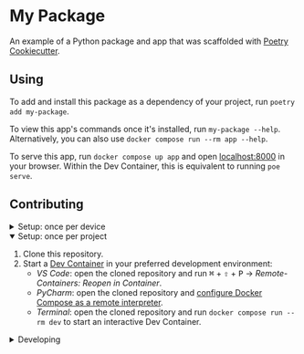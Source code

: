 # My Package

An example of a Python package and app that was scaffolded with [Poetry Cookiecutter](https://github.com/radix-ai/poetry-cookiecutter).

## Using

To add and install this package as a dependency of your project, run `poetry add my-package`.

To view this app's commands once it's installed, run `my-package --help`. Alternatively, you can also use `docker compose run --rm app --help`.

To serve this app, run `docker compose up app` and open [localhost:8000](http://localhost:8000) in your browser. Within the Dev Container, this is equivalent to running `poe serve`.

## Contributing

<details>
<summary>Setup: once per device</summary>

1. [Generate an SSH key](https://docs.github.com/en/authentication/connecting-to-github-with-ssh/generating-a-new-ssh-key-and-adding-it-to-the-ssh-agent#generating-a-new-ssh-key) and [add the SSH key to your GitHub account](https://docs.github.com/en/authentication/connecting-to-github-with-ssh/adding-a-new-ssh-key-to-your-github-account).
1. Configure SSH to automatically load your SSH keys:
    ```sh
    cat << EOF >> ~/.ssh/config
    Host *
      AddKeysToAgent yes
      IgnoreUnknown UseKeychain
      UseKeychain yes
    EOF
    ```
1. [Install Docker Desktop](https://www.docker.com/get-started).
    - Enable _Use Docker Compose V2_ in Docker Desktop's preferences window.
    - If you are using Linux, you must [configure Docker and Docker Compose to use the BuildKit build system](https://pythonspeed.com/articles/docker-buildkit/). On macOS and Windows, BuildKit is enabled by default in Docker Desktop.
1. [Install VS Code](https://code.visualstudio.com/) and [VS Code's Remote-Containers extension](https://marketplace.visualstudio.com/items?itemName=ms-vscode-remote.remote-containers). Alternatively, install [PyCharm](https://www.jetbrains.com/pycharm/download/).
    - _Optional:_ Install a [Nerd Font](https://www.nerdfonts.com/font-downloads) such as [FiraCode Nerd Font](https://github.com/ryanoasis/nerd-fonts/tree/master/patched-fonts/FiraCode) with `brew tap homebrew/cask-fonts && brew install --cask font-fira-code-nerd-font` and [configure VS Code](https://github.com/tonsky/FiraCode/wiki/VS-Code-Instructions) or [configure PyCharm](https://github.com/tonsky/FiraCode/wiki/Intellij-products-instructions) to use `'FiraCode Nerd Font'`.

</details>

<details open>
<summary>Setup: once per project</summary>

1. Clone this repository.
1. Start a [Dev Container](https://code.visualstudio.com/docs/remote/containers) in your preferred development environment:
    - _VS Code_: open the cloned repository and run <kbd>⌘</kbd> + <kbd>⇧</kbd> + <kbd>P</kbd> → _Remote-Containers: Reopen in Container_.
    - _PyCharm_: open the cloned repository and [configure Docker Compose as a remote interpreter](https://www.jetbrains.com/help/pycharm/using-docker-compose-as-a-remote-interpreter.html#docker-compose-remote).
    - _Terminal_: open the cloned repository and run `docker compose run --rm dev` to start an interactive Dev Container.

</details>

<details>
<summary>Developing</summary>

- This project follows the [Conventional Commits](https://www.conventionalcommits.org/) standard to automate [Semantic Versioning](https://semver.org/) and [Keep A Changelog](https://keepachangelog.com/) with [Commitizen](https://github.com/commitizen-tools/commitizen).
- Run `poe` from within the development environment to print a list of [Poe the Poet](https://github.com/nat-n/poethepoet) tasks available to run on this project.
- Run `poetry add {package}` from within the development environment to install a run time dependency and add it to `pyproject.toml` and `poetry.lock`.
- Run `poetry remove {package}` from within the development environment to uninstall a run time dependency and remove it from `pyproject.toml` and `poetry.lock`.
- Run `poetry update` from within the development environment to upgrade all dependencies to the latest versions allowed by `pyproject.toml`.
- Run `cz bump` to bump the package's version, update the `CHANGELOG.md`, and create a git tag.

</details>
